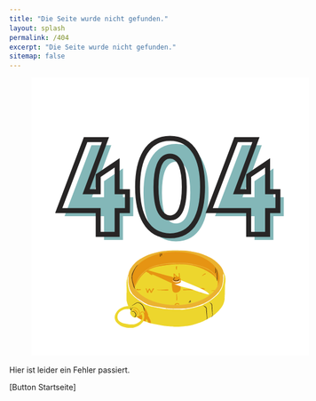 ```yaml
---
title: "Die Seite wurde nicht gefunden."
layout: splash
permalink: /404
excerpt: "Die Seite wurde nicht gefunden."
sitemap: false
---
```


<figure style="width: 500px" class="align-right">
  <img src="https://github.com/mbosselmann/portfolio/blob/master/assets/images/404.png?raw=true" alt="">
  </figure>

Hier ist leider ein Fehler passiert.
 
[Button Startseite]
